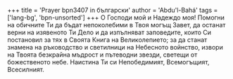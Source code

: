 +++
title = 'Prayer bpn3407 in български'
author = 'Abdu'l-Bahá'
tags = ['lang-bg', 'bpn-unsorted']
+++
О Господи мой и Надеждо моя! Помогни на обичните Ти да бъдат непоколебими в Твоя могъщ Завет, да останат верни на изявеното Ти Дело и да изпълняват заповедите, които Си постановил за тях в Своята Книга на Великолепието; за да станат знамена на ръководство и светилници на Небесното войнство, извори на Твоята безкрайна мъдрост и пътеводни звезди, светещи от божественото небе.
Наистина Ти си Непобедимият, Всемогъщият, Всесилният.
